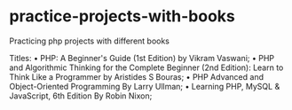 # practice-projects-with-books
Practicing php projects with different books

Titles:
• PHP: A Beginner's Guide (1st Edition) by Vikram Vaswani;
• PHP and Algorithmic Thinking for the Complete Beginner (2nd Edition): Learn to Think Like a Programmer
by Aristides S Bouras;
• PHP Advanced and Object-Oriented Programming By Larry Ullman;
• Learning PHP, MySQL & JavaScript, 6th Edition By Robin Nixon;
